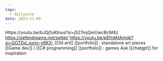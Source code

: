 ```yaml
---
tags:
  - dailynote
date: 2023-11-09
---
```

Https://youtu.be/bJQj1uKtnus?si=j527mjQmUwcBcM4z
https://setteidreams.net/settei/
https://youtu.be/pEfrdAtAmqk?si=QOTDd_gxmr-y6KX-
[[3d art]] [[portfolio]] : standalone art pieces
[[Game dev]] / [[C# programming]] [[portfolio]] : games
Ask [[chatgpt]] for inspiration